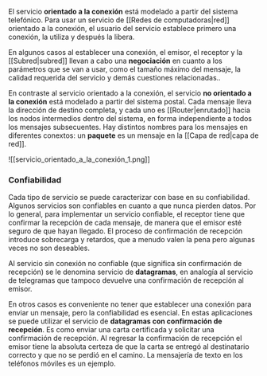 El servicio **orientado a la conexión** está modelado a partir del sistema telefónico. Para usar un servicio de [[Redes de computadoras|red]] orientado a la conexión, el usuario del servicio establece primero una conexión, la utiliza y después la libera.

En algunos casos al establecer una conexión, el emisor, el receptor y la [[Subred|subred]] llevan a cabo una **negociación** en cuanto a los parámetros que se van a usar, como el tamaño máximo del mensaje, la calidad requerida del servicio y demás cuestiones relacionadas..

En contraste al servicio orientado a la conexión, el servicio **no orientado a la conexión** está modelado a partir del sistema postal. Cada mensaje lleva la dirección de destino completa, y cada uno es [[Router|enrutado]] hacia los nodos intermedios dentro del sistema, en forma independiente a todos los mensajes subsecuentes. Hay distintos nombres para los mensajes en diferentes conextos: un **paquete** es un mensaje en la [[Capa de red|capa de red]].

![[servicio_orientado_a_la_conexión_1.png]]

### Confiabilidad
Cada tipo de servicio se puede caracterizar con base en su confiabilidad. Algunos servicios son confiables en cuanto a que nunca pierden datos. Por lo general, para implementar un servicio confiable, el receptor tiene que confirmar la recepción de cada mensaje, de manera que el emisor esté seguro de que hayan llegado. El proceso de confirmación de recepción introduce sobrecarga y retardos, que a menudo valen la pena pero algunas veces no son deseables.

Al servicio sin conexión no confiable (que significa sin confirmación de recepción) se le denomina servicio de **datagramas**, en analogía al servicio de telegramas que tampoco devuelve una confirmación de recepción al emisor.

En otros casos es conveniente no tener que establecer una conexión para enviar un mensaje, pero la confiabilidad es esencial. En estas aplicaciones se puede utilizar el servicio de **datagramas con confirmación de recepción**. Es como enviar una carta certificada y solicitar una confirmación de recepción. Al regresar la confirmación de recepción el emisor tiene la absoluta certeza de que la carta se entregó al destinatario correcto y que no se perdió en el camino. La mensajería de texto en los teléfonos móviles es un ejemplo.